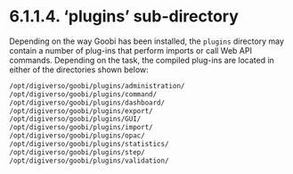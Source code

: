 # 6.1.1.4. ‘plugins’ sub-directory

Depending on the way Goobi has been installed, the `plugins` directory may contain a number of plug-ins that perform imports or call Web API commands. Depending on the task, the compiled plug-ins are located in either of the directories shown below:

```bash
/opt/digiverso/goobi/plugins/administration/
/opt/digiverso/goobi/plugins/command/
/opt/digiverso/goobi/plugins/dashboard/
/opt/digiverso/goobi/plugins/export/
/opt/digiverso/goobi/plugins/GUI/
/opt/digiverso/goobi/plugins/import/
/opt/digiverso/goobi/plugins/opac/
/opt/digiverso/goobi/plugins/statistics/
/opt/digiverso/goobi/plugins/step/
/opt/digiverso/goobi/plugins/validation/
```

